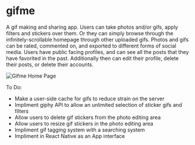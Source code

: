 # gifme
A gif making and sharing app. Users can take photos and/or gifs, apply filters and stickers over them. Or they can simply browse through the infinitely-scrollable homepage through other uploaded gifs. Photos and gifs can be rated, commented on, and exported to different forms of social media. Users have public facing profiles, and can see all the posts that they have favorited in the past. Additionally then can edit their profile, delete their posts, or delete their accounts.



![Gifme Home Page](https://cdn.discordapp.com/attachments/613478885174018084/698394531565010972/gifme_frontpage.gif)

To Do:
* Make a user-side cache for gifs to reduce strain on the server
* Impliment giphy API to allow an unlimited selection of sticker gifs and filters
* Allow users to delete gif stickers from the photo editing area
* Allow users to resize gif stickers in the photo editing area
* Impliment gif tagging system with a searching system
* Impliment in React Native as an App interface
